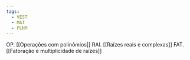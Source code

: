 ```yaml
---
tags:
  - VEST
  - MAT
  - PLNM
---
```

OP. [[Operações com polinômios]]
RAI. [[Raízes reais e complexas]]
FAT. [[Fatoração e multiplicidade de raízes]]
